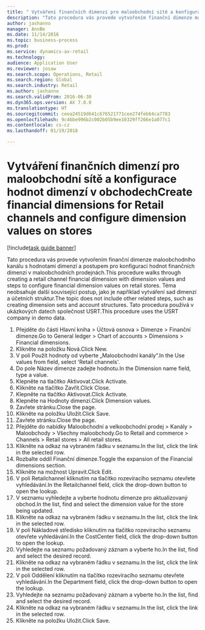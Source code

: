 ```yaml
--- 
title: " Vytváření finančních dimenzí pro maloobchodní sítě a konfigurace hodnot dimenzí v obchodech"
description: "Tato procedura vás provede vytvořením finanční dimenze maloobchodního kanálu s hodnotami dimenzí a postupem pro konfiguraci hodnot finančních dimenzí v maloobchodních prodejnách."
author: jashanno
manager: AnnBe
ms.date: 11/14/2016
ms.topic: business-process
ms.prod: 
ms.service: dynamics-ax-retail
ms.technology: 
audience: Application User
ms.reviewer: josaw
ms.search.scope: Operations, Retail
ms.search.region: Global
ms.search.industry: Retail
ms.author: jashanno
ms.search.validFrom: 2016-06-30
ms.dyn365.ops.version: AX 7.0.0
ms.translationtype: HT
ms.sourcegitcommit: ceea24519d641c676521771cee274feb64ca7783
ms.openlocfilehash: 9c46be996b2c002b05b9ee10329ff266e1a077c1
ms.contentlocale: cs-cz
ms.lasthandoff: 01/19/2018

---
```

# <a name="create-financial-dimensions-for-retail-channels-and-configure-dimension-values-on-stores"></a><span data-ttu-id="43e90-103"> Vytváření finančních dimenzí pro maloobchodní sítě a konfigurace hodnot dimenzí v obchodech</span><span class="sxs-lookup"><span data-stu-id="43e90-103">Create financial dimensions for Retail channels and configure dimension values on stores</span></span>

[!include[task guide banner](../includes/task-guide-banner.md)]

<span data-ttu-id="43e90-104">Tato procedura vás provede vytvořením finanční dimenze maloobchodního kanálu s hodnotami dimenzí a postupem pro konfiguraci hodnot finančních dimenzí v maloobchodních prodejnách.</span><span class="sxs-lookup"><span data-stu-id="43e90-104">This procedure walks through creating a retail channel financial dimension with dimension values and steps to configure financial dimension values on retail stores.</span></span> <span data-ttu-id="43e90-105">Téma neobsahuje další související postup, jako je například vytváření sad dimenzí a účetních struktur.</span><span class="sxs-lookup"><span data-stu-id="43e90-105">The topic does not include other related steps, such as creating dimension sets and account structures.</span></span> <span data-ttu-id="43e90-106">Tato procedura používá v ukázkových datech společnost USRT.</span><span class="sxs-lookup"><span data-stu-id="43e90-106">This procedure uses the USRT company in demo data.</span></span>

1. <span data-ttu-id="43e90-107">Přejděte do části Hlavní kniha > Účtová osnova > Dimenze > Finanční dimenze.</span><span class="sxs-lookup"><span data-stu-id="43e90-107">Go to General ledger > Chart of accounts > Dimensions > Financial dimensions.</span></span>
2. <span data-ttu-id="43e90-108">Klikněte na položku Nová.</span><span class="sxs-lookup"><span data-stu-id="43e90-108">Click New.</span></span>
3. <span data-ttu-id="43e90-109">V poli Použít hodnoty od vyberte „Maloobchodní kanály“.</span><span class="sxs-lookup"><span data-stu-id="43e90-109">In the Use values from field, select 'Retail channels'.</span></span>
4. <span data-ttu-id="43e90-110">Do pole Název dimenze zadejte hodnotu.</span><span class="sxs-lookup"><span data-stu-id="43e90-110">In the Dimension name field, type a value.</span></span>
5. <span data-ttu-id="43e90-111">Klepněte na tlačítko Aktivovat.</span><span class="sxs-lookup"><span data-stu-id="43e90-111">Click Activate.</span></span>
6. <span data-ttu-id="43e90-112">Klikněte na tlačítko Zavřít.</span><span class="sxs-lookup"><span data-stu-id="43e90-112">Click Close.</span></span>
7. <span data-ttu-id="43e90-113">Klepněte na tlačítko Aktivovat.</span><span class="sxs-lookup"><span data-stu-id="43e90-113">Click Activate.</span></span>
8. <span data-ttu-id="43e90-114">Klepněte na Hodnoty dimenzí.</span><span class="sxs-lookup"><span data-stu-id="43e90-114">Click Dimension values.</span></span>
9. <span data-ttu-id="43e90-115">Zavřete stránku.</span><span class="sxs-lookup"><span data-stu-id="43e90-115">Close the page.</span></span>
10. <span data-ttu-id="43e90-116">Klikněte na položku Uložit.</span><span class="sxs-lookup"><span data-stu-id="43e90-116">Click Save.</span></span>
11. <span data-ttu-id="43e90-117">Zavřete stránku.</span><span class="sxs-lookup"><span data-stu-id="43e90-117">Close the page.</span></span>
12. <span data-ttu-id="43e90-118">Přejděte do nabídky Maloobchodní a velkoobchodní prodej > Kanály > Maloobchody > Všechny maloobchody.</span><span class="sxs-lookup"><span data-stu-id="43e90-118">Go to Retail and commerce > Channels > Retail stores > All retail stores.</span></span>
13. <span data-ttu-id="43e90-119">Klikněte na odkaz na vybraném řádku v seznamu.</span><span class="sxs-lookup"><span data-stu-id="43e90-119">In the list, click the link in the selected row.</span></span>
14. <span data-ttu-id="43e90-120">Rozbalte oddíl Finanční dimenze.</span><span class="sxs-lookup"><span data-stu-id="43e90-120">Toggle the expansion of the Financial dimensions section.</span></span>
15. <span data-ttu-id="43e90-121">Klikněte na možnost Upravit.</span><span class="sxs-lookup"><span data-stu-id="43e90-121">Click Edit.</span></span>
16. <span data-ttu-id="43e90-122">V poli Retailchannel kliknutím na tlačítko rozevíracího seznamu otevřete vyhledávání.</span><span class="sxs-lookup"><span data-stu-id="43e90-122">In the Retailchannel field, click the drop-down button to open the lookup.</span></span>
17. <span data-ttu-id="43e90-123">V seznamu vyhledejte a vyberte hodnotu dimenze pro aktualizovaný obchod.</span><span class="sxs-lookup"><span data-stu-id="43e90-123">In the list, find and select the dimension value for the store being updated.</span></span>
18. <span data-ttu-id="43e90-124">Klikněte na odkaz na vybraném řádku v seznamu.</span><span class="sxs-lookup"><span data-stu-id="43e90-124">In the list, click the link in the selected row.</span></span>
19. <span data-ttu-id="43e90-125">V poli Nákladové středisko kliknutím na tlačítko rozevíracího seznamu otevřete vyhledávání.</span><span class="sxs-lookup"><span data-stu-id="43e90-125">In the CostCenter field, click the drop-down button to open the lookup.</span></span>
20. <span data-ttu-id="43e90-126">Vyhledejte na seznamu požadovaný záznam a vyberte ho.</span><span class="sxs-lookup"><span data-stu-id="43e90-126">In the list, find and select the desired record.</span></span>
21. <span data-ttu-id="43e90-127">Klikněte na odkaz na vybraném řádku v seznamu.</span><span class="sxs-lookup"><span data-stu-id="43e90-127">In the list, click the link in the selected row.</span></span>
22. <span data-ttu-id="43e90-128">V poli Oddělení kliknutím na tlačítko rozevíracího seznamu otevřete vyhledávání.</span><span class="sxs-lookup"><span data-stu-id="43e90-128">In the Department field, click the drop-down button to open the lookup.</span></span>
23. <span data-ttu-id="43e90-129">Vyhledejte na seznamu požadovaný záznam a vyberte ho.</span><span class="sxs-lookup"><span data-stu-id="43e90-129">In the list, find and select the desired record.</span></span>
24. <span data-ttu-id="43e90-130">Klikněte na odkaz na vybraném řádku v seznamu.</span><span class="sxs-lookup"><span data-stu-id="43e90-130">In the list, click the link in the selected row.</span></span>
25. <span data-ttu-id="43e90-131">Klikněte na položku Uložit.</span><span class="sxs-lookup"><span data-stu-id="43e90-131">Click Save.</span></span>


